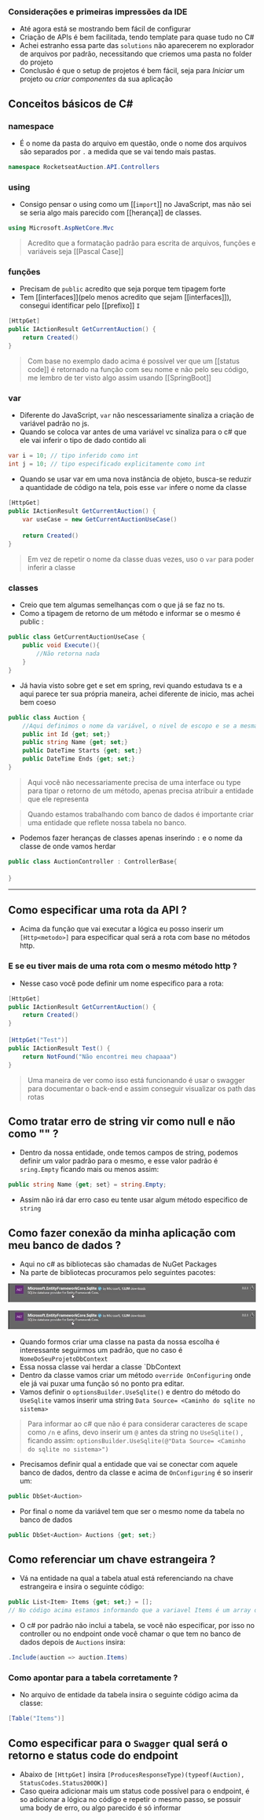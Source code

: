 ### Considerações e primeiras impressões da IDE
- Até agora está se mostrando bem fácil de configurar 
- Criação de APIs é bem facilitada, tendo template para quase tudo no C# 
- Achei estranho essa parte das `solutions` não aparecerem no explorador de arquivos por padrão, necessitando que criemos uma pasta no folder do projeto
- Conclusão é que o setup de projetos é bem fácil, seja para *Iniciar* um projeto ou *criar componentes* da sua aplicação
## Conceitos básicos de C# 

### namespace 
- É o nome da pasta do arquivo em questão, onde o nome dos arquivos são separados por `.`  a medida que se vai tendo mais pastas.
```c#
namespace RocketseatAuction.API.Controllers
```
### using 
- Consigo pensar o using como um [[`import`]] no JavaScript, mas não sei se seria algo mais parecido com [[herança]] de classes.
```c#
using Microsoft.AspNetCore.Mvc
```

> Acredito que a formatação padrão para escrita de arquivos, funções e variáveis seja [[Pascal Case]] 

### funções 
- Precisam de `public` acredito que seja porque tem tipagem forte
- Tem [[interfaces]](pelo menos acredito que sejam [[interfaces]]), consegui identificar pelo [[prefixo]] `I` 
```c#
[HttpGet]
public IActionResult GetCurrentAuction() {
	return Created()
}
```

>Com base no exemplo dado acima é possível ver que um [[status code]] é retornado na função com seu nome e não pelo seu código, me lembro de ter visto algo assim usando [[SpringBoot]] 

### var 
- Diferente do JavaScript, `var` não nescessariamente sinaliza a criação de variável padrão no js.
- Quando se coloca var antes de uma variável vc sinaliza para o c# que ele vai inferir o tipo de dado contido ali
```c#
var i = 10; // tipo inferido como int
int j = 10; // tipo especificado explicitamente como int
```
- Quando se usar var em uma nova instância de objeto, busca-se reduzir a quantidade de código na tela, pois esse `var` infere o nome da classe 
```c#
[HttpGet]
public IActionResult GetCurrentAuction() {
	var useCase = new GetCurrentAuctionUseCase()
	
	return Created()
}
```

> Em vez de repetir o nome da classe duas vezes, uso o `var` para poder inferir a classe

### classes
- Creio que tem algumas semelhanças com o que já se faz no ts.
- Como a tipagem de retorno de um método e informar se o mesmo é public : 
```c#
public class GetCurrentAuctionUseCase {
	public void Execute(){
		//Não retorna nada
	}
}
```
 - Já havia visto sobre get e set em spring, revi quando estudava ts e a aqui parece ter sua própria maneira, achei diferente de inicio, mas achei bem coeso
```c#
public class Auction {
	//Aqui definimos o nome da variável, o nivel de escopo e se a mesma pode ser usada e editada  
	public int Id {get; set;}
	public string Name {get; set;}
	public DateTime Starts {get; set;}
	public DateTime Ends {get; set;}
}
```

> Aqui você não necessariamente precisa de uma interface ou type para tipar o retorno de um método, apenas precisa atribuir a entidade que ele representa

> Quando estamos trabalhando com banco de dados é importante criar uma entidade que reflete nossa tabela no banco.

- Podemos fazer heranças de classes apenas inserindo `:` e o nome da classe de onde vamos herdar
```c#
public class AuctionController : ControllerBase{

}
```

---
## Como especificar uma rota da API ? 

- Acima da função que vai executar a lógica eu posso inserir um `[Http<metodo>]` para especificar qual será a rota com base no métodos http. 
### E se eu tiver mais de uma rota com o mesmo método http ? 
- Nesse caso você pode definir um nome especifico para a rota: 
```c#
[HttpGet]
public IActionResult GetCurrentAuction() {
	return Created()
}

[HttpGet("Test")]
public IActionResult Test() {
	return NotFound("Não encontrei meu chapaaa")
}
```

> Uma maneira de ver como isso está funcionando é usar o swagger para documentar o back-end e assim conseguir visualizar os path das rotas

## Como tratar erro de string vir como null e não como "" ? 
- Dentro da nossa entidade, onde temos campos de string, podemos definir um valor padrão para o mesmo, e esse valor padrão é `sring.Empty` ficando mais ou menos assim: 
```c#
public string Name {get; set} = string.Empty;
```
- Assim não irá dar erro caso eu tente usar algum método especifico de `string` 

## Como fazer conexão da minha aplicação com meu banco de dados ?
- Aqui no c# as bibliotecas são chamadas de NuGet Packages
- Na parte de bibliotecas procuramos pelo seguintes pacotes: 

![](assets/Pasted%20image%2020240207203036.png)

![](Pasted%20image%2020240207205824.png)

- Quando formos criar uma classe na pasta da nossa escolha é interessante seguirmos um padrão, que no caso é `NomeDoSeuProjetoDbContext`
- Essa nossa classe vai herdar a classe `DbContext
- Dentro da classe vamos criar um método `override OnConfiguring` onde ele já vai puxar uma função só no ponto pra editar.
- Vamos definir o `optionsBuilder.UseSqlite()` e dentro do método do `UseSqlite`  vamos inserir uma string `Data Source= <Caminho do sqlite no sistema>`
> Para informar ao c# que não é para considerar caracteres de scape como `/n` e afins, devo inserir um `@` antes da string no `UseSqlite()` , ficando assim: `optionsBuilder.UseSqlite(@"Data Source= <Caminho do sqlite no sistema>")`
- Precisamos definir qual a entidade que vai se conectar com aquele banco de dados, dentro da classe e acima de `OnConfiguring` é so inserir um: 
```c#
public DbSet<Auction>
```
- Por final o nome da variável tem que ser o mesmo nome da tabela no banco de dados
```c#
public DbSet<Auction> Auctions {get; set;}
```

## Como referenciar um chave estrangeira ? 
- Vá na entidade na qual a tabela atual está referenciando na chave estrangeira e insira o seguinte código: 
```c#
public List<Item> Items {get; set;} = [];
// No código acima estamos informando que a variavel Items é um array de Item e que seu valor padrão é um array vazio
```
- O c# por padrão não inclui a tabela, se você não especificar, por isso no controller ou no endpoint onde você chamar o que tem no banco de dados depois de `Auctions` insira: 
```c# 
.Include(auction => auction.Items)
```
### Como apontar para a tabela corretamente ? 
- No arquivo de entidade da tabela insira o seguinte código acima da classe: 
```c#
[Table("Items")]
```

## Como especificar para o `Swagger` qual será o retorno e status code do endpoint

- Abaixo de `[HttpGet]` insira `[ProducesResponseType)(typeof(Auction), StatusCodes.Status200OK)]`
- Caso queira adicionar mais um status code possível para o endpoint, é so adicionar a lógica no código e repetir o mesmo passo, se possuir uma body de erro, ou algo parecido é só informar 